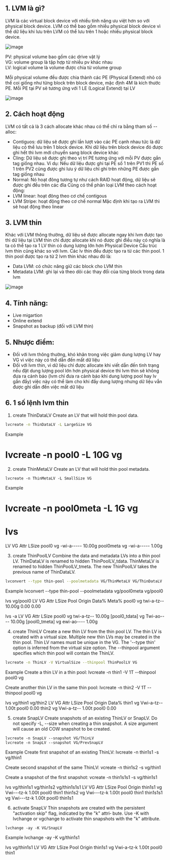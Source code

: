 ## 1. LVM là gì?
LVM là các virtual block device với nhiều tính năng ưu việt hơn so với physical block device. LVM có thể bao gồm nhiều physical block device vì thế dữ liệu khi lưu trên LVM có thể lưu trên 1 hoặc nhiều physical block device. 

![image](https://user-images.githubusercontent.com/58085885/144697026-412aab24-da3a-477e-a0af-6f8fe4545978.png)

PV: physical volume bao gồm các drive vật lý  
VG: volume group là tập hợp từ nhiều pv khác nhau  
LV: logical volume là volume được chia từ volume group

Mỗi physical volume đều được chia thành các PE (Physical Extend) nhỏ có thể coi giống như từng block trên block device, mặc định 4M là kích thước PE. Mỗi PE tại PV sẽ tương ứng với 1 LE (Logical Extend) tại LV

![image](https://user-images.githubusercontent.com/58085885/145706440-2ca8b805-f5d0-4144-a396-cd090a8f8600.png)

## 2. Cách hoạt động
LVM có tất cả là 3 cách allocate khác nhau có thể chỉ ra bằng tham số --alloc:
- Contiguos: dữ liệu sẽ được ghi lần lượt vào các PE cạnh nhau tức là dữ liệu có thể lưu trên 1 block device. Khi dữ liệu trên block device đó được ghi hết thì lvm mới chuyển sang block device khác
- Cling: Dữ liệu sẽ được ghi theo vị trí PE tương ứng với mỗi PV được gắn tag giống nhau. Ví dụ: Nếu dữ liệu được ghi tại PE số 1 trên PV1 thì PE số 1 trên PV2 cũng được ghi lưu ý dữ liệu chỉ ghi trên những PE được gắn tag giống nhau
- Normal: Nó hoạt đông tương tự như cách RAID hoạt động, dữ liệu sẽ được ghi đều trên các đĩa
Cũng có thể phân loại LVM theo cách hoạt động:
- LVM linear: hoạt đông theo cơ chế contigous
- LVM Stripe: hoạt động theo cơ chế normal
Mặc định khi tạo ra LVM thì sẽ hoạt động theo linear

## 3. LVM thin
Khác với LVM thông thường, dữ liệu sẽ được allocate ngay khi lvm được tạo thì dữ liệu tại LVM thin chỉ được allocate khi nó được ghi điều này có nghĩa là ta có thể tạo ra 1 LV thin có dung lượng lớn hơn Physical Device
Cấu trúc lvm thin cũng khác so với lvm. Các lv thin đều được tạo ra từ các thin pool. 1 thin pool được tạo ra từ 2 lvm thin khác nhau đó là:
- Data LVM: có chức năng giữ các block cho LVM thin
- Metadata LVM: ghi lại và theo dõi các thay đổi của từng block trong data lvm

![image](https://user-images.githubusercontent.com/58085885/145708171-ce8cf801-3616-4df1-97ce-6d208cc7ad10.png)

## 4. Tính năng:
- Live migartion
- Online extend
- Snapshot as backup (đối với LVM thin)

## 5. Nhược điểm:
- Đối với lvm thông thường, khó khăn trong việc giảm dung lượng LV hay VG vì việc này có thể dẫn đến mất dữ liệu
- Đối với lvm thin, vì dữ liệu chỉ được allocate khi viết dẫn đến tình trạng nếu đặt dung lượng pool lớn hơn physical device thì lvm thin sẽ không đưa ra cảnh báo (lvm chỉ đưa ra cảnh báo khi dung lượng pool hay lv gần đầy) việc này có thể làm cho khi đầy dung lượng nhưng dữ liệu vẫn được ghi dẫn đến việc mất dữ liệu

## 6. 1 số lệnh lvm thin
1. create ThinDataLV
Create an LV that will hold thin pool data.
```bash
lvcreate -n ThinDataLV -L LargeSize VG
```
Example
# lvcreate -n pool0 -L 10G vg

2. create ThinMetaLV
Create an LV that will hold thin pool metadata.
```
lvcreate -n ThinMetaLV -L SmallSize VG
```
Example
# lvcreate -n pool0meta -L 1G vg

# lvs
LV        VG Attr       LSize
pool0     vg -wi-a----- 10.00g
pool0meta vg -wi-a----- 1.00g

3. create ThinPoolLV
Combine the data and metadata LVs into a thin pool LV.
ThinDataLV is renamed to hidden ThinPoolLV_tdata.
ThinMetaLV is renamed to hidden ThinPoolLV_tmeta.
The new ThinPoolLV takes the previous name of ThinDataLV.
```bash
lvconvert --type thin-pool --poolmetadata VG/ThinMetaLV VG/ThinDataLV
```
Example
lvconvert --type thin-pool --poolmetadata vg/pool0meta vg/pool0

lvs vg/pool0
LV    VG Attr       LSize  Pool Origin Data% Meta%
pool0 vg twi-a-tz-- 10.00g      0.00   0.00

lvs -a
LV            VG Attr       LSize
pool0         vg twi-a-tz-- 10.00g
[pool0_tdata] vg Twi-ao---- 10.00g
[pool0_tmeta] vg ewi-ao---- 1.00g

4. create ThinLV
Create a new thin LV from the thin pool LV.
The thin LV is created with a virtual size.
Multiple new thin LVs may be created in the thin pool.
Thin LV names must be unique in the VG.
The '--type thin' option is inferred from the virtual size option.
The --thinpool argument specifies which thin pool will
contain the ThinLV.
```bash
lvcreate -n ThinLV -V VirtualSize --thinpool ThinPoolLV VG
```
Example
Create a thin LV in a thin pool:
lvcreate -n thin1 -V 1T --thinpool pool0 vg

Create another thin LV in the same thin pool:
lvcreate -n thin2 -V 1T --thinpool pool0 vg

lvs vg/thin1 vg/thin2
LV    VG Attr       LSize Pool  Origin Data%
thin1 vg Vwi-a-tz-- 1.00t pool0        0.00
thin2 vg Vwi-a-tz-- 1.00t pool0        0.00

5. create SnapLV
Create snapshots of an existing ThinLV or SnapLV.
Do not specify -L, --size when creating a thin snapshot.
A size argument will cause an old COW snapshot to be created.
```
lvcreate -n SnapLV --snapshot VG/ThinLV
lvcreate -n SnapLV --snapshot VG/PrevSnapLV
```
Example
Create first snapshot of an existing ThinLV:
lvcreate -n thin1s1 -s vg/thin1

Create second snapshot of the same ThinLV:
vcreate -n thin1s2 -s vg/thin1

Create a snapshot of the first snapshot:
vcreate -n thin1s1s1 -s vg/thin1s1

lvs vg/thin1s1 vg/thin1s2 vg/thin1s1s1
LV        VG Attr       LSize Pool  Origin
thin1s1   vg Vwi---tz-k 1.00t pool0 thin1
thin1s2   vg Vwi---tz-k 1.00t pool0 thin1
thin1s1s1 vg Vwi---tz-k 1.00t pool0 thin1s1

6. activate SnapLV
Thin  snapshots are created with the persistent "activation skip" flag, indicated by the "k" attri‐
bute.  Use -K with lvchange or vgchange to activate thin snapshots with the "k" attribute.
```
lvchange -ay -K VG/SnapLV
```
Example
lvchange -ay -K vg/thin1s1

lvs vg/thin1s1
LV      VG Attr       LSize Pool  Origin
thin1s1 vg Vwi-a-tz-k 1.00t pool0 thin1
